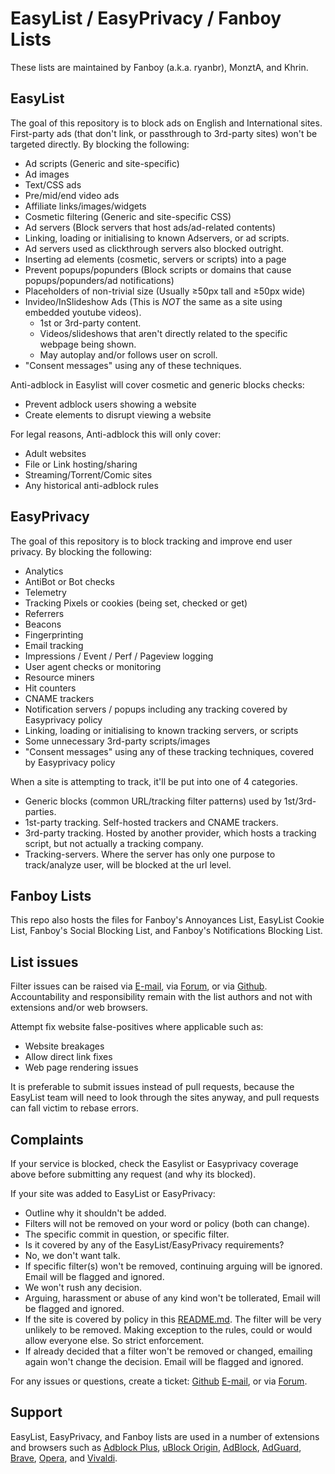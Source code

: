 # EasyList / EasyPrivacy / Fanboy Lists

These lists are maintained by Fanboy (a.k.a. ryanbr), MonztA, and Khrin.

## EasyList

The goal of this repository is to block ads on English and International sites. First-party ads (that don't link, or passthrough to 3rd-party sites) won't be targeted directly. By blocking the following:
 - Ad scripts (Generic and site-specific)
 - Ad images 
 - Text/CSS ads
 - Pre/mid/end video ads
 - Affiliate links/images/widgets
 - Cosmetic filtering (Generic and site-specific CSS)
 - Ad servers (Block servers that host ads/ad-related contents)
 - Linking, loading or initialising to known Adservers, or ad scripts.
 - Ad servers used as clickthrough servers also blocked outright.
 - Inserting ad elements (cosmetic, servers or scripts) into a page
 - Prevent popups/popunders (Block scripts or domains that cause popups/popunders/ad notifications)
 - Placeholders of non-trivial size (Usually ≥50px tall and ≥50px wide)
 - Invideo/InSlideshow Ads (This is *NOT* the same as a site using embedded youtube videos).
   - 1st or 3rd-party content.
   - Videos/slideshows that aren't directly related to the specific webpage being shown. 
   - May autoplay and/or follows user on scroll. 
 - "Consent messages" using any of these techniques. 

Anti-adblock in Easylist will cover cosmetic and generic blocks checks:
 - Prevent adblock users showing a website
 - Create elements to disrupt viewing a website

For legal reasons, Anti-adblock this will only cover:
 - Adult websites
 - File or Link hosting/sharing
 - Streaming/Torrent/Comic sites
 - Any historical anti-adblock rules

## EasyPrivacy

The goal of this repository is to block tracking and improve end user privacy. By blocking the following:
 - Analytics
 - AntiBot or Bot checks
 - Telemetry
 - Tracking Pixels or cookies (being set, checked or get)
 - Referrers
 - Beacons
 - Fingerprinting
 - Email tracking
 - Impressions / Event / Perf / Pageview logging
 - User agent checks or monitoring
 - Resource miners
 - Hit counters
 - CNAME trackers
 - Notification servers / popups including any tracking covered by Easyprivacy policy
 - Linking, loading or initialising to known tracking servers, or scripts
 - Some unnecessary 3rd-party scripts/images
 - "Consent messages" using any of these tracking techniques, covered by Easyprivacy policy
 
When a site is attempting to track, it'll be put into one of 4 categories.
 - Generic blocks (common URL/tracking filter patterns) used by 1st/3rd-parties.
 - 1st-party tracking. Self-hosted trackers and CNAME trackers.
 - 3rd-party tracking. Hosted by another provider, which hosts a tracking script, but not actually a tracking company.
 - Tracking-servers. Where the server has only one purpose to track/analyze user, will be blocked at the url level.

## Fanboy Lists

This repo also hosts the files for Fanboy's Annoyances List, EasyList Cookie List, Fanboy's Social Blocking List, and Fanboy's Notifications Blocking List.

## List issues

Filter issues can be raised via [E-mail](mailto:easylist@protonmail.com), via [Forum](https://forums.lanik.us/), or via [Github](https://github.com/easylist/easylist/issues). Accountability and responsibility remain with the list authors and not with extensions and/or web browsers. 

Attempt fix website false-positives where applicable such as:
 - Website breakages
 - Allow direct link fixes
 - Web page rendering issues

It is preferable to submit issues instead of pull requests, because the EasyList team will need to look through the sites anyway, and pull requests can fall victim to rebase errors.

## Complaints

If your service is blocked, check the Easylist or Easyprivacy coverage above before submitting any request (and why its blocked).

If your site was added to EasyList or EasyPrivacy:
 - Outline why it shouldn't be added.
 - Filters will not be removed on your word or policy (both can change).
 - The specific commit in question, or specific filter.
 - Is it covered by any of the EasyList/EasyPrivacy requirements?
 - No, we don't want talk.
 - If specific filter(s) won't be removed, continuing arguing will be ignored. Email will be flagged and ignored.
 - We won't rush any decision. 
 - Arguing, harassment or abuse of any kind won't be tollerated, Email will be flagged and ignored. 
 - If the site is covered by policy in this [README.md](https://github.com/easylist/easylist/blob/master/README.md). The filter will be very unlikely to be removed. Making exception to the rules, could or would allow everyone else. So strict enforcement.
 - If already decided that a filter won't be removed or changed, emailing again won't change the decision. Email will be flagged and ignored.
 
For any issues or questions, create a ticket: [Github](https://github.com/easylist/easylist/issues) [E-mail](mailto:easylist@protonmail.com), or via [Forum](https://forums.lanik.us/).

## Support

EasyList, EasyPrivacy, and Fanboy lists are used in a number of extensions and browsers such as [Adblock Plus](https://adblockplus.org/), [uBlock Origin](https://github.com/gorhill/uBlock), [AdBlock](https://getadblock.com/), [AdGuard](https://adguard.com/), [Brave](https://brave.com/), [Opera](https://www.opera.com/), and [Vivaldi](https://vivaldi.com/).
